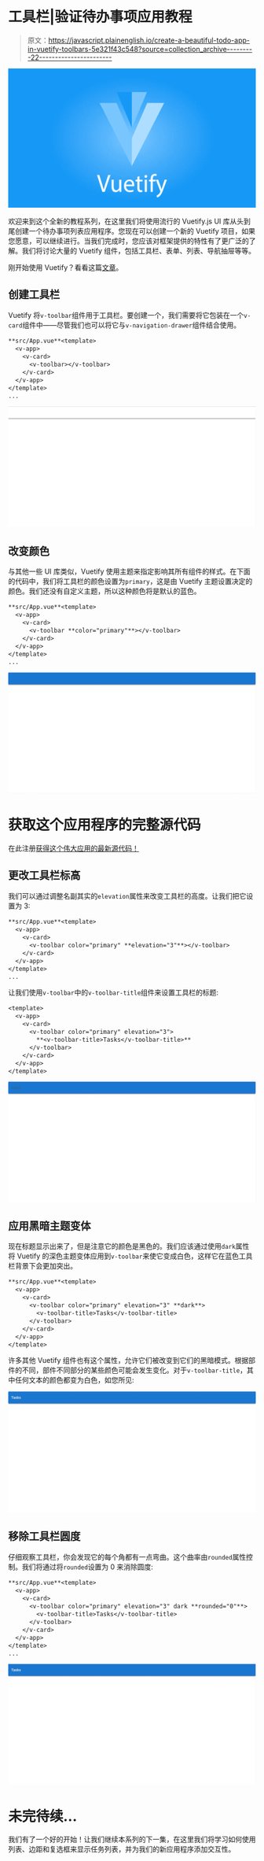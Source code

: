 # 工具栏|验证待办事项应用教程

> 原文：<https://javascript.plainenglish.io/create-a-beautiful-todo-app-in-vuetify-toolbars-5e321f43c548?source=collection_archive---------22----------------------->

![](img/21f6ff9e0f10935f7c0cfd8544671965.png)

欢迎来到这个全新的教程系列，在这里我们将使用流行的 Vuetify.js UI 库从头到尾创建一个待办事项列表应用程序。您现在可以创建一个新的 Vuetify 项目，如果您愿意，可以继续进行。当我们完成时，您应该对框架提供的特性有了更广泛的了解。我们将讨论大量的 Vuetify 组件，包括工具栏、表单、列表、导航抽屉等等。

刚开始使用 Vuetify？看看这篇[文章](https://codingbeautydev.com/blog/getting-started-with-vuetify/)。

## 创建工具栏

Vuetify 将`v-toolbar`组件用于工具栏。要创建一个，我们需要将它包装在一个`v-card`组件中——尽管我们也可以将它与`v-navigation-drawer`组件结合使用。

```
**src/App.vue**<template>
  <v-app>
    <v-card>
      <v-toolbar></v-toolbar>
    </v-card>
  </v-app>
</template>
...
```

![](img/1c86b8ad0585745a7a354dbb23f95606.png)

## 改变颜色

与其他一些 UI 库类似，Vuetify 使用主题来指定影响其所有组件的样式。在下面的代码中，我们将工具栏的颜色设置为`primary`，这是由 Vuetify 主题设置决定的颜色。我们还没有自定义主题，所以这种颜色将是默认的蓝色。

```
**src/App.vue**<template>
  <v-app>
    <v-card>
      <v-toolbar **color="primary"**></v-toolbar>
    </v-card>
  </v-app>
</template>
...
```

![](img/303ba69f37bd922222f596dce3d1cb14.png)

# 获取这个应用程序的完整源代码

在此注册[获得这个伟大应用的最新源代码！](https://mailchi.mp/e784cee7e19a/todo-list-app-source-code)

## 更改工具栏标高

我们可以通过调整名副其实的`elevation`属性来改变工具栏的高度。让我们把它设置为 3:

```
**src/App.vue**<template>
  <v-app>
    <v-card>
      <v-toolbar color="primary" **elevation="3"**></v-toolbar>
    </v-card>
  </v-app>
</template>
...
```

让我们使用`v-toolbar`中的`v-toolbar-title`组件来设置工具栏的标题:

```
<template>
  <v-app>
    <v-card>
      <v-toolbar color="primary" elevation="3">
        **<v-toolbar-title>Tasks</v-toolbar-title>**
      </v-toolbar>
    </v-card>
  </v-app>
</template>
```

![](img/6470d110b8d4135f75b3d5ec08a9da32.png)

## 应用黑暗主题变体

现在标题显示出来了，但是注意它的颜色是黑色的。我们应该通过使用`dark`属性将 Vuetify 的深色主题变体应用到`v-toolbar`来使它变成白色，这样它在蓝色工具栏背景下会更加突出。

```
**src/App.vue**<template>
  <v-app>
    <v-card>
      <v-toolbar color="primary" elevation="3" **dark**>
        <v-toolbar-title>Tasks</v-toolbar-title>
      </v-toolbar>
    </v-card>
  </v-app>
</template>
```

许多其他 Vuetify 组件也有这个属性，允许它们被改变到它们的黑暗模式。根据部件的不同，部件不同部分的某些颜色可能会发生变化。对于`v-toolbar-title`，其中任何文本的颜色都变为白色，如您所见:

![](img/ad59a36e0c6dd6bb08d120f73c4d5b85.png)

## 移除工具栏圆度

仔细观察工具栏，你会发现它的每个角都有一点弯曲。这个曲率由`rounded`属性控制。我们将通过将`rounded`设置为 0 来消除圆度:

```
**src/App.vue**<template>
  <v-app>
    <v-card>
      <v-toolbar color="primary" elevation="3" dark **rounded="0"**>
        <v-toolbar-title>Tasks</v-toolbar-title>
      </v-toolbar>
    </v-card>
  </v-app>
</template>
...
```

![](img/d02620b906b8cd45d06263792bfbb194.png)

# 未完待续…

我们有了一个好的开始！让我们继续本系列的下一集，在这里我们将学习如何使用列表、边距和复选框来显示任务列表，并为我们的新应用程序添加交互性。